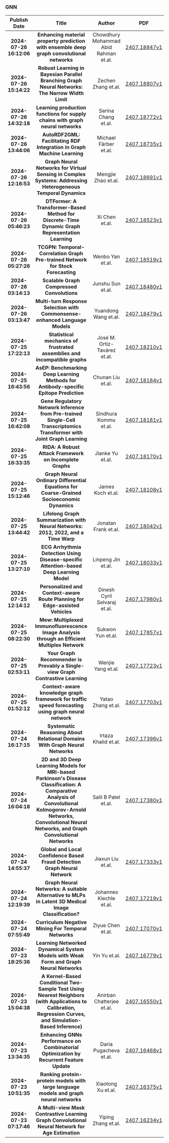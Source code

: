 
### GNN
|Publish Date|Title|Author|PDF|Code|
| :---: | :---: | :---: | :---: | :---: |
|**2024-07-26 16:12:06**|**Enhancing material property prediction with ensemble deep graph   convolutional networks**|Chowdhury Mohammad Abid Rahman et.al.|[2407.18847v1](http://arxiv.org/abs/2407.18847v1)|null|
|**2024-07-26 15:14:22**|**Robust Learning in Bayesian Parallel Branching Graph Neural Networks:   The Narrow Width Limit**|Zechen Zhang et.al.|[2407.18807v1](http://arxiv.org/abs/2407.18807v1)|null|
|**2024-07-26 14:32:18**|**Learning production functions for supply chains with graph neural   networks**|Serina Chang et.al.|[2407.18772v1](http://arxiv.org/abs/2407.18772v1)|null|
|**2024-07-26 13:44:06**|**AutoRDF2GML: Facilitating RDF Integration in Graph Machine Learning**|Michael Färber et.al.|[2407.18735v1](http://arxiv.org/abs/2407.18735v1)|null|
|**2024-07-26 12:16:53**|**Graph Neural Networks for Virtual Sensing in Complex Systems: Addressing   Heterogeneous Temporal Dynamics**|Mengjie Zhao et.al.|[2407.18691v1](http://arxiv.org/abs/2407.18691v1)|null|
|**2024-07-26 05:46:23**|**DTFormer: A Transformer-Based Method for Discrete-Time Dynamic Graph   Representation Learning**|Xi Chen et.al.|[2407.18523v1](http://arxiv.org/abs/2407.18523v1)|null|
|**2024-07-26 05:27:26**|**TCGPN: Temporal-Correlation Graph Pre-trained Network for Stock   Forecasting**|Wenbo Yan et.al.|[2407.18519v1](http://arxiv.org/abs/2407.18519v1)|null|
|**2024-07-26 03:14:13**|**Scalable Graph Compressed Convolutions**|Junshu Sun et.al.|[2407.18480v1](http://arxiv.org/abs/2407.18480v1)|[link](https://github.com/sunjss/CoCN)|
|**2024-07-26 03:13:47**|**Multi-turn Response Selection with Commonsense-enhanced Language Models**|Yuandong Wang et.al.|[2407.18479v1](http://arxiv.org/abs/2407.18479v1)|null|
|**2024-07-25 17:22:13**|**Statistical mechanics of frustrated assemblies and incompatible graphs**|José M. Ortiz-Tavárez et.al.|[2407.18210v1](http://arxiv.org/abs/2407.18210v1)|null|
|**2024-07-25 16:43:56**|**AsEP: Benchmarking Deep Learning Methods for Antibody-specific Epitope   Prediction**|Chunan Liu et.al.|[2407.18184v1](http://arxiv.org/abs/2407.18184v1)|[link](https://github.com/biochunan/asep-dataset)|
|**2024-07-25 16:42:08**|**Gene Regulatory Network Inference from Pre-trained Single-Cell   Transcriptomics Transformer with Joint Graph Learning**|Sindhura Kommu et.al.|[2407.18181v1](http://arxiv.org/abs/2407.18181v1)|null|
|**2024-07-25 16:33:35**|**RIDA: A Robust Attack Framework on Incomplete Graphs**|Jianke Yu et.al.|[2407.18170v1](http://arxiv.org/abs/2407.18170v1)|null|
|**2024-07-25 15:12:46**|**Graph Neural Ordinary Differential Equations for Coarse-Grained   Socioeconomic Dynamics**|James Koch et.al.|[2407.18108v1](http://arxiv.org/abs/2407.18108v1)|null|
|**2024-07-25 13:44:42**|**Lifelong Graph Summarization with Neural Networks: 2012, 2022, and a   Time Warp**|Jonatan Frank et.al.|[2407.18042v1](http://arxiv.org/abs/2407.18042v1)|[link](https://github.com/jofranky/lifelong-graph-summarization-with-neural-networks)|
|**2024-07-25 13:27:10**|**ECG Arrhythmia Detection Using Disease-specific Attention-based Deep   Learning Model**|Linpeng Jin et.al.|[2407.18033v1](http://arxiv.org/abs/2407.18033v1)|null|
|**2024-07-25 12:14:12**|**Personalized and Context-aware Route Planning for Edge-assisted Vehicles**|Dinesh Cyril Selvaraj et.al.|[2407.17980v1](http://arxiv.org/abs/2407.17980v1)|null|
|**2024-07-25 08:22:30**|**Mew: Multiplexed Immunofluorescence Image Analysis through an Efficient   Multiplex Network**|Sukwon Yun et.al.|[2407.17857v1](http://arxiv.org/abs/2407.17857v1)|[link](https://github.com/unites-lab/mew)|
|**2024-07-25 02:53:11**|**Your Graph Recommender is Provably a Single-view Graph Contrastive   Learning**|Wenjie Yang et.al.|[2407.17723v1](http://arxiv.org/abs/2407.17723v1)|null|
|**2024-07-25 01:52:12**|**Context-aware knowledge graph framework for traffic speed forecasting   using graph neural network**|Yatao Zhang et.al.|[2407.17703v1](http://arxiv.org/abs/2407.17703v1)|null|
|**2024-07-24 16:17:15**|**Systematic Reasoning About Relational Domains With Graph Neural Networks**|Irtaza Khalid et.al.|[2407.17396v1](http://arxiv.org/abs/2407.17396v1)|[link](https://github.com/erg0dic/gnn-sg)|
|**2024-07-24 16:04:18**|**2D and 3D Deep Learning Models for MRI-based Parkinson's Disease   Classification: A Comparative Analysis of Convolutional Kolmogorov-Arnold   Networks, Convolutional Neural Networks, and Graph Convolutional Networks**|Salil B Patel et.al.|[2407.17380v1](http://arxiv.org/abs/2407.17380v1)|null|
|**2024-07-24 14:55:37**|**Global and Local Confidence Based Fraud Detection Graph Neural Network**|Jiaxun Liu et.al.|[2407.17333v1](http://arxiv.org/abs/2407.17333v1)|null|
|**2024-07-24 12:19:39**|**Graph Neural Networks: A suitable Alternative to MLPs in Latent 3D   Medical Image Classification?**|Johannes Kiechle et.al.|[2407.17219v1](http://arxiv.org/abs/2407.17219v1)|[link](https://github.com/compai-lab/2024-miccai-grail-kiechle)|
|**2024-07-24 07:55:49**|**Curriculum Negative Mining For Temporal Networks**|Ziyue Chen et.al.|[2407.17070v1](http://arxiv.org/abs/2407.17070v1)|[link](https://github.com/zziyue83/curnm)|
|**2024-07-23 18:25:36**|**Learning Networked Dynamical System Models with Weak Form and Graph   Neural Networks**|Yin Yu et.al.|[2407.16779v1](http://arxiv.org/abs/2407.16779v1)|null|
|**2024-07-23 15:04:38**|**A Kernel-Based Conditional Two-Sample Test Using Nearest Neighbors (with   Applications to Calibration, Regression Curves, and Simulation-Based   Inference)**|Anirban Chatterjee et.al.|[2407.16550v1](http://arxiv.org/abs/2407.16550v1)|null|
|**2024-07-23 13:34:35**|**Enhancing GNNs Performance on Combinatorial Optimization by Recurrent   Feature Update**|Daria Pugacheva et.al.|[2407.16468v1](http://arxiv.org/abs/2407.16468v1)|null|
|**2024-07-23 10:51:35**|**Ranking protein-protein models with large language models and graph   neural networks**|Xiaotong Xu et.al.|[2407.16375v1](http://arxiv.org/abs/2407.16375v1)|[link](https://github.com/haddocking/deeprank-gnn-esm)|
|**2024-07-23 07:17:46**|**A Multi-view Mask Contrastive Learning Graph Convolutional Neural   Network for Age Estimation**|Yiping Zhang et.al.|[2407.16234v1](http://arxiv.org/abs/2407.16234v1)|null|
